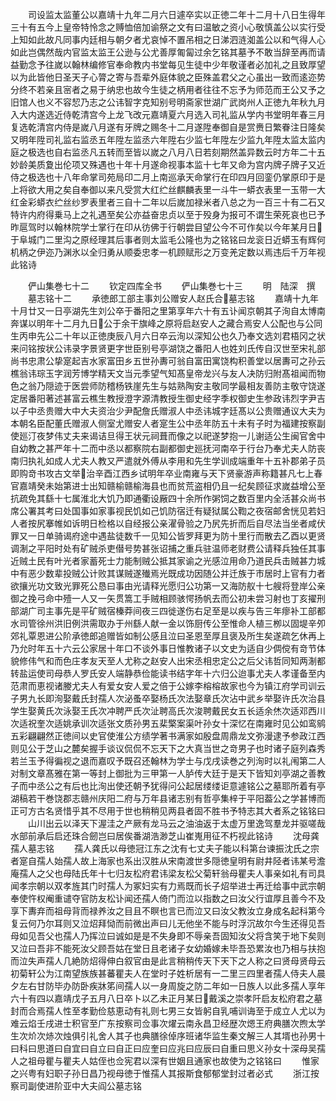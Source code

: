 <!-- { "loadSidebar": true } -->
　　司设监太监董公以嘉靖十九年二月六日遽卒实以正徳二年十二月十八日生得年三十有五今上皇帝特怜念之赙恤倍加谕祭之文有曰温敏之资小心敬慎盖公以实行受上知如此故凡同事内廷相与朝夕者尤哀悼不置吊相之日涕泗涟洳盖公以和气得人心如此岂偶然哉内官监太监王公逊与公尤善厚匍匐过余乞铭其墓予不敢当辞至再而请益勤念予往嵗以翰林编修官奉命教内书堂每见生徒中少年敬谨者必加礼之且致厚望以为此皆他日圣天子心膂之寄与吾辈外庭体貌之臣殊盖君父之心虽出一致而逺迩势分终不若亲且宻者之易于纳忠也故今生徒之柄用者往往不忘予为师范而王公又予之旧馆人也义不容恝乃志之公讳智字克知别号明斋家世湖广武岗州人正徳九年秋九月入大内遂选近侍乾清宫今上龙飞改元嘉靖夏六月选入司礼监从学内书堂明年春三月复选乾清宫内侍是嵗八月遂有牙牌之赐冬十二月遂陞奉御自是赏赉日繁眷注日隆矣又明年陞司礼监右监丞五年陞左监丞六年陞右少监七年陞左少监九年陞太监太监内庭之极选也自右监丞凡五转而至皆以嵗之八月八日若刻期然盖异数云时方年二十五妙龄美质夐出伦项又殊遇也十年十月遂命视事本监十七年又命为宫内牌子牌子又近侍之极选也十八年命掌司苑局印二月上南巡承天命掌行在印四月回銮仍掌原印于是上将欲大用之矣自奉御以来凡受赏大红纻丝麒麟表里一斗牛一蟒衣表里一玉带一大红金彩蟒衣纻丝纱罗表里者三自十二年以后嵗加禄米者八总之为一百三十有二石又特许内府得乗马上之礼遇至矣公亦益奋忠贞以至于殁身为报可不谓生荣死哀也已予昨扈驾时以翰林院学士掌行在印从彷佛于行朝尝目望公今不可作矣以今年某月日于阜城门二里沟之原经理其后事者则太监毛公隆也为之铭铭曰龙衮日近蟒玉有辉何机柄之伊迩乃渊氷以全归勇从顺委忠孝一机顾赋形之万变羌定数以焉违后千万年视此铭诗









　　俨山集巻七十二
　　钦定四库全书
　　俨山集巻七十三
　　明　陆深　撰
　　墓志铭十二
　　承徳郎工部主事刘公赠安人赵氏合墓志铭
　　嘉靖十九年十月廿又一日亭湖先生刘公卒于番阳之里第享年六十有五讣闻京朝其子洵自太博南奔谋以明年十二月九日公于余干旗峰之原将启赵安人之藏合焉安人公配也与公同生丙申先公二十年以正徳庚辰八月六日卒云洵以深知公也久乃奉文选刘君梧冈之状来问铭按状公讳录字景贤更字世臣别号亭湖饶之番阳人也姓刘氏传自汉世至宋礼部尚书忠肃公挚寔起吉水家富田乡五世孙夀可翁自富田寓饶构积善堂以居夀可之孙云樵翁讳琮玉字润芳博学精天文当元季望气知髙皇帝龙兴与友人决防归附髙祖闻而物色之翁乃隠迹于医尝师防稽杨铁崖先生与姑熟陶安主敬同学最相友善防主敬守饶遂定居番阳著述甚富云樵生教授澄字源清教授生御史经字季权御史生参政讳烈字尹吉以子中丞贵赠大中大夫资治少尹配詹氏赠淑人中丞讳城字廷髙以公贵赠通议大夫为本朝名臣配董氏赠淑人侧室尤赠安人者寔生公中丞年防五十未有子时为福建按察副使廵汀夜梦伟丈夫来谒诘旦得王状元祠葺而像之以祀遂梦抱一儿谢适公生闽官舍中自幼教之甚严年十二而中丞以都察院右副都御史廵抚河南卒于行台乃奉尤夫人防丧南归执礼如成人尤夫人教又严遣就外傅从李用和先生学训成端重年十五补郡弟子员即购竒书攻古文举治辛酉江西乡试明年卒业南雍与天下贤豪游声称籍甚凡七上春官嘉靖癸未始第进士出知赣榆赣榆海县也而贫荒盗相仍且一纪矣顾征求嵗益增公至抗疏免其繇十七属淮北大饥乃即通衢设厰四十余所作粥饲之数百里内全活甚众尚书席公署其考曰处国事如家事视民饥如己饥防宿迁有疑狱属公鞫之夜宿邮舍恍见若妇人者按尻搴帷如诉明日检格以自经报公亲濯骨验之乃尻先折而后自尽法当坐者咸伏罪又一日单骑谒府途中遇盐徒数千一见知公皆罗拜更为防十里行而散去乙酉以更贤调淛之平阳时处有矿贼杀吏僣号势甚张诏捕之重兵驻温师老财费公请释兵独任其事近贼土民有叶光者家蓄死士力能制贼公抵其家谕之光感泣用命乃道民兵击贼甚力城中有恶少数辈投贼公计败其谋贼遂殱焉光既成功因随公并迁族于市居时上官有力者欲攘光功文致光罪死公恳曰事由光请释光愿归公功第一又海防舣十七艘将登岸公亲御之挽弓命中殪一人又一矢贯篙工手贼相顾骇愕扬帆去而公初未尝习射也丁亥擢刑部湖广司主事先是平矿贼宿榛莽间夜三四徙遂伤右足至是以疾与告三年瘳补工部都水司管徐州洪旧例洪需取办于州繇人献一金以饰厨传公至惟命人植三栁以固堤辛夘郊礼覃恩进公阶承徳郎追赠皆如制公感且泣曰圣恩至厚且褒及所生矣遂疏乞休再上乃允时年五十六云公家居十年口不谈外事日惟教诸子以文史为适自少倜傥有竒节体貌修伟气和而色庄孝友天至人尤称之赵安人出宋丞相忠定公之后父讳哲同知两淛都转盐运使司母恭人罗氏安人端静恭俭能读书结字年十六归公迨事尤夫人孝谨备至内范肃而恵视诸媵尤夫人有爱女安人爱之倍于公嫁李榕榕故家也今为镇江府学司训云子男九长即洵娶戴氏封孺人次泌蚤卒娶杨氏次法娶章氏次沾中武乡举娶许氏次治县学生娶黄氏次泳娶王氏次冲聘严氏次沚聘高氏次浚聘戴民女五长适余烋次适邓西川次适祝奎次适姚承训次适张文质孙男五棐檠案渠叶孙女十深忆在南雍时见公如鸾鹓五彩翩翩然正徳间以史官使淮公方绩学著书满家如殷盘周鼎龙文弥漫逮予参政江西则见公于芝山之麓矣握手谈议侃侃不忘天下之大真当世之竒男子也时诸子庭列森秀若兰玉予得徧视之退而嘉叹予既召还翰林为学士与戊戌读巻之列洵时以礼闱第二人对制文章髙雅在第一等封上御批为三甲第一人胪传大廷于是天下皆知刘亭湖之善教子而中丞公之有后也比洵出使还朝予犹得问公起居缕缕讵意遽铭公之墓耶所着有亭湖稿若干巻饶郡志赣州庆阳二府与万年县诸志别有哲亭集梓于平阳葢公之学甚博而正可方古名贤惜乎其不尽用于世也稍稍见两县者固不胜书予特志其大者系之铭铭曰
　　山川出云以泽天下渥洼之产厥有龙马云之油油返于太虚万里逸驾羣龙并驱嗟哉水部前承后启还珠合劒岂曰居俟番湖浩渺芝山崔嵬用征不朽视此铭诗
　　沈母龚孺人墓志铭
　　孺人龚氏以母徳冠江东之沈有七丈夫子能以科第台谏振沈氏之宗者寔自孺人始孺人故上海家也系出汉胜从宋南渡世多隠徳皇明有尉井陉者讳某号澹庵孺人之父也母陆氏年十七归友松府君讳梁友松父菊轩翁母瞿夫人事亲如礼有司具闻孝宗朝以双孝旌其门时孺人为冢妇实有力焉既而长子炤举进士再迁给事中武宗朝奉使忤权阉重谴夺官防友松讣闻还孺人倚门而泣以指数之曰汝父行谊厚且善今不及享下夀弃而祖母背而禄养汝之目且不瞑也言已而泣又曰汝父教汝立身成名起科第今复云何乃尔耳则又泣炤拜恸而前微出声曰儿无他坐不能与时浮沉故尔今生还得见吾母如见吾父也孺人乃挥泣曰诚如是是不失身即不辱亲吾固知汝父将含笑于地下矣则又泣曰吾非不能死汝父顾吾姑在堂日且老诸子女幼婚嫁未毕吾恐累汝也乃相与扶抱而泣失声孺人几絶防炤得伸白叙官由是此言稍稍传天下天下之人称之曰贤母贤母云初菊轩公为江南望族族甚蕃瞿夫人在堂时子姓析居有一二里三四里者孺人侍夫人晨夕左右甘防毕办防卧疾牀笫间孺人以一身周旋之防二年如一日族人以此多孺人享年六十有四以嘉靖戊子五月八日卒卜以乙未正月某日戴溪之崇孝阡启友松府君之墓封而合焉孺人性至孝勤俭慈恵动有礼则七男三女皆躬自乳哺训诲至于成立人尤以为难云焰壬戌进士积官至广东按察司佥事次燿云南永昌卫经歴次煾王府典膳次煦太学生次炌次焃次烛俱引礼舍人其子也典膳徐倬序班诸华监生秦文解三人其壻也孙男十曰科曰思道曰自宜曰自立曰自正曰应奎曰应兆曰应辰曰自重曰思义孙女十深母吴孺人之祖母瞿与瞿夫人姑侄也佥宪君以深有世姻且通家也故使为之铭铭曰
　　惟家之兴粤有妇职子孙日昌乃视母徳于惟孺人其报斯食郁郁堂封过者必式
　　浙江按察司副使进阶亚中大夫阎公墓志铭
